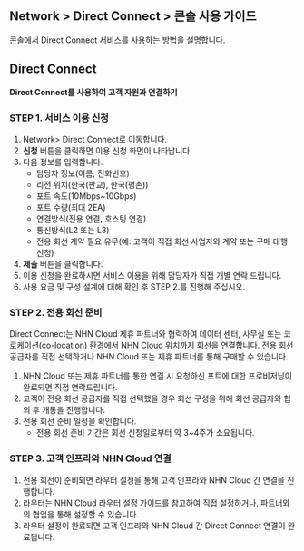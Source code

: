 ## Network > Direct Connect > 콘솔 사용 가이드

콘솔에서 Direct Connect 서비스를 사용하는 방법을 설명합니다.

## Direct Connect
**Direct Connect를 사용하여 고객 자원과 연결하기**

### STEP 1. 서비스 이용 신청
1.	Network> Direct Connect로 이동합니다.
2.	**신청** 버튼을 클릭하면 이용 신청 화면이 나타납니다.
3.	다음 정보를 입력합니다.
    * 담당자 정보(이름, 전화번호)
    * 리전 위치(한국(판교), 한국(평촌))
    * 포트 속도(10Mbps~10Gbps)
    * 포트 수량(최대 2EA)
    * 연결방식(전용 연결, 호스팅 연결)
    * 통신방식(L2 또는 L3)
    * 전용 회선 계약 필요 유무(예: 고객이 직접 회선 사업자와 계약 또는 구매 대행 신청)
4.	**제출** 버튼을 클릭합니다.
5.	이용 신청을 완료하시면 서비스 이용을 위해 담당자가 직접 개별 연락 드립니다.
6.	사용 요금 및 구성 설계에 대해 확인 후 STEP 2.를 진행해 주십시오.

### STEP 2. 전용 회선 준비
Direct Connect는 NHN Cloud 제휴 파트너와 협력하여 데이터 센터, 사무실 또는 코로케이션(co-location) 환경에서 NHN Cloud 위치까지 회선을 연결합니다. 전용 회선 공급자를 직접 선택하거나 NHN Cloud 또는 제휴 파트너를 통해 구매할 수 있습니다.
1. NHN Cloud 또는 제휴 파트너를 통한 연결 시 요청하신 포트에 대한 프로비저닝이 완료되면 직접 연락드립니다.
2. 고객이 전용 회선 공급자를 직접 선택했을 경우 회선 구성을 위해 회선 공급자와 협의 후 개통을 진행합니다.
3. 전용 회선 준비 일정을 확인합니다.
   * 전용 회선 준비 기간은 회선 신청일로부터 약 3~4주가 소요됩니다.

### STEP 3. 고객 인프라와 NHN Cloud 연결
1. 전용 회선이 준비되면 라우터 설정을 통해 고객 인프라와 NHN Cloud 간 연결을 진행합니다.
2. 라우터는 NHN Cloud 라우터 설정 가이드를 참고하여 직접 설정하거나, 파트너와의 협업을 통해 설정할 수 있습니다.
3. 라우터 설정이 완료되면 고객 인프라와 NHN Cloud 간 Direct Connect 연결이 완료됩니다.